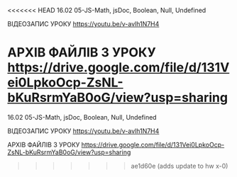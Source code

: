 <<<<<<< HEAD
16.02
05-JS-Math, jsDoc, Boolean, Null, Undefined

ВІДЕОЗАПИС УРОКУ https://youtu.be/v-avlh1N7H4

АРХІВ ФАЙЛІВ З УРОКУ https://drive.google.com/file/d/131Vei0LpkoOcp-ZsNL-bKuRsrmYaB0oG/view?usp=sharing
=======
16.02
05-JS-Math, jsDoc, Boolean, Null, Undefined

ВІДЕОЗАПИС УРОКУ https://youtu.be/v-avlh1N7H4

АРХІВ ФАЙЛІВ З УРОКУ https://drive.google.com/file/d/131Vei0LpkoOcp-ZsNL-bKuRsrmYaB0oG/view?usp=sharing
>>>>>>> ae1d60e (adds update to  hw x-0)
